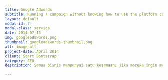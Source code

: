 ```yaml
---
title: Google Adwords
subtitle: Running a campaign without knowing how to use the platform can be a recipe for burning money fast
layout: default
modal-id: 7
modal-class: service
date: 2014-07-15
img: googleadswords.png
thumbnail: googleadswords-thumbnail.png
alt: image-alt
project-date: April 2014
client: Start Bootstrap
category: SEO
description: Semua bisnis mempunyai satu kesamaan; jika mereka ingin mempunyai pelanggan baru atau meningkatkan kapasitas bisnis mereka, kegiatan marketing harus tetap dijalankan. Saat ini sudah banyak strategi marketing dan salah satu yang efektif adalah Google Adwords. Iklan yang dihasilkan melalui Google Adwords dapat menjangkau 80% pengguna internet pada saat mereka sedang mencari di Google. Anda dapat melakukan personalisasi iklan Google Adwords anda agar sesuai dengan kebutuhan bisnis dan di saat yang sama Anda mempunyai kontrol penuh atas budget marketing. Anda juga akan mendapatkan laporan langsung dari Google untuk kinerja iklan Anda, seperti keywords yang paling efektif, jumlah pelanggan potensial, lokasi dan waktu kunjungan, dan lain-lain.<br/><br/>Setelah mengikuti Google Adwords Training ini, Anda pasti bisa menjalankan Google Adwords sendiri tanpa bantuan digital agency dan melakukan analisis optimasi untuk meningkatkan kinerja iklan. Selain itu, Google Adwords Training ini juga akan membahas konsep digital marketing dan kekuatan / kekurangan setiap digital marketing channel yang ada.

---
```

